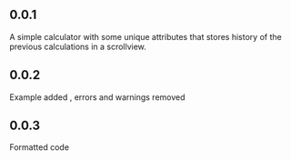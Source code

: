 ## 0.0.1

A simple calculator with some unique attributes that stores history of the previous calculations in a scrollview.

## 0.0.2

Example added , errors and warnings removed 

## 0.0.3

Formatted code 